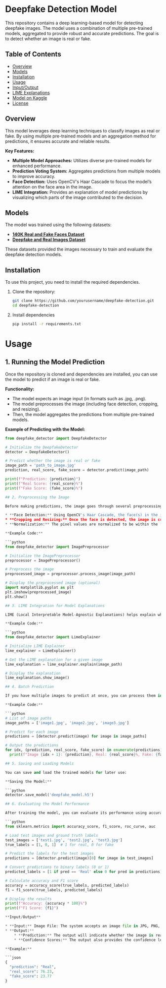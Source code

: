 # Deepfake Detection Model

This repository contains a deep learning-based model for detecting deepfake images. The model uses a combination of multiple pre-trained models, aggregated to provide robust and accurate predictions. The goal is to detect whether an image is real or fake.

## Table of Contents
- [Overview](#overview)
- [Models](#models)
- [Installation](#installation)
- [Usage](#usage)
- [Input/Output](#inputoutput)
- [LIME Explanations](#lime-explanations)
- [Model on Kaggle](#model-on-kaggle)
- [License](#license)

## Overview

This model leverages deep learning techniques to classify images as real or fake. By using multiple pre-trained models and an aggregation method for predictions, it ensures accurate and reliable results.

**Key Features:**
- **Multiple Model Approaches:** Utilizes diverse pre-trained models for enhanced performance.
- **Prediction Voting System:** Aggregates predictions from multiple models to improve accuracy.
- **Face Detection:** Uses OpenCV's Haar Cascade to focus the model’s attention on the face area in the image.
- **LIME Integration:** Provides an explanation of model predictions by visualizing which parts of the image contributed to the decision.

## Models

The model was trained using the following datasets:

- **[140K Real and Fake Faces Dataset](https://www.kaggle.com/datasets/xhlulu/140k-real-and-fake-faces)**  
- **[Deepfake and Real Images Dataset](https://www.kaggle.com/datasets/manjilkarki/deepfake-and-real-images)**

These datasets provided the images necessary to train and evaluate the deepfake detection models.

## Installation

To use this project, you need to install the required dependencies.

1. Clone the repository:
   ```bash
   git clone https://github.com/yourusername/deepfake-detection.git
   cd deepfake-detection

2. Install dependencies
   ```bash
   pip install -r requirements.txt   

# Usage

## 1. Running the Model Prediction

Once the repository is cloned and dependencies are installed, you can use the model to predict if an image is real or fake.

**Functionality:**

* The model expects an image input (in formats such as .jpg, .png).
* The model preprocesses the image (including face detection, cropping, and resizing).
* Then, the model aggregates the predictions from multiple pre-trained models.

**Example of Predicting with the Model:**

```python
from deepfake_detector import DeepfakeDetector

# Initialize the DeepfakeDetector
detector = DeepfakeDetector()

# Predict whether the image is real or fake
image_path = 'path_to_image.jpg'
prediction, real_score, fake_score = detector.predict(image_path)

print(f"Prediction: {prediction}")
print(f"Real Score: {real_score}%")
print(f"Fake Score: {fake_score}%")

## 2. Preprocessing the Image

Before making predictions, the image goes through several preprocessing steps:

* **Face Detection:** Using OpenCV's Haar Cascade, the face(s) in the image are detected.
* **Cropping and Resizing:** Once the face is detected, the image is cropped and resized to fit the model's input size.
* **Normalization:** The pixel values are normalized to be within the [0,1] range to match the training conditions.

**Example Code:**

```python
from deepfake_detector import ImagePreprocessor

# Initialize the ImagePreprocessor
preprocessor = ImagePreprocessor()

# Preprocess the image
preprocessed_image = preprocessor.process_image(image_path)

# Display the preprocessed image (optional)
import matplotlib.pyplot as plt
plt.imshow(preprocessed_image)
plt.show()

## 3. LIME Integration for Model Explanations

LIME (Local Interpretable Model-Agnostic Explanations) helps explain which parts of the image contributed to the prediction. The explanation helps visualize how the model makes its decisions by highlighting key regions.

**Example Code:**

```python
from deepfake_detector import LimeExplainer

# Initialize LIME Explainer
lime_explainer = LimeExplainer()

# Get the LIME explanation for a given image
lime_explanation = lime_explainer.explain(image_path) 

# Display the explanation 
lime_explanation.show_image()

## 4. Batch Prediction

If you have multiple images to predict at once, you can process them in a batch:

**Example Code:**

```python
# List of image paths
image_paths = ['image1.jpg', 'image2.jpg', 'image3.jpg']

# Predict for each image
predictions = [detector.predict(image) for image in image_paths]

# Output the predictions
for idx, (prediction, real_score, fake_score) in enumerate(predictions):
  print(f"Image {idx + 1}: {prediction}, Real: {real_score}%, Fake: {fake_score}%")

## 5. Saving and Loading Models

You can save and load the trained models for later use:

**Saving the Model:**

```python
detector.save_model('deepfake_model.h5')

## 6. Evaluating the Model Performance

After training the model, you can evaluate its performance using accuracy, F1 score, ROC curve, and AUC:

```python
from sklearn.metrics import accuracy_score, f1_score, roc_curve, auc

# Load test images and ground truth labels
test_images = ['test1.jpg', 'test2.jpg', 'test3.jpg']
true_labels = [1, 0, 1]  # 1 for real, 0 for fake

# Predict the labels for the test images
predictions = [detector.predict(image)[0] for image in test_images]

# Convert predictions to binary labels (0 or 1)
predicted_labels = [1 if pred == 'Real' else 0 for pred in predictions]

# Calculate accuracy and F1 score
accuracy = accuracy_score(true_labels, predicted_labels)
f1 = f1_score(true_labels, predicted_labels)

# Display the results
print(f"Accuracy: {accuracy * 100}%")
print(f"F1 Score: {f1}")

**Input/Output**

* **Input:** Image File: The system accepts an image file in JPG, PNG, or other common formats.
* **Output:**
    * **Prediction:** The output will indicate whether the image is real or fake.
    * **Confidence Scores:** The output also provides the confidence levels for both real and fake predictions.

**Example:**

```json
{
  "prediction": "Real",
  "real_score": 76.23,
  "fake_score": 23.77
}

